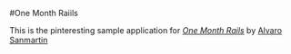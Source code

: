 #One Month Raiils

This is the pinteresting sample application for [*One Month Rails*](http://onemonthrails.com)
by [Alvaro Sanmartin](http://alvarosanmartin.com)
